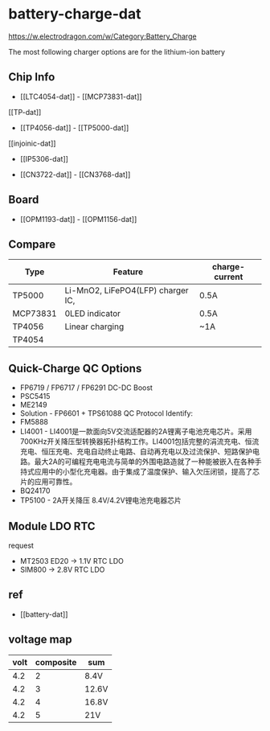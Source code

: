 # battery-charge-dat

https://w.electrodragon.com/w/Category:Battery_Charge

The most following charger options are for the lithium-ion battery



## Chip Info

- [[LTC4054-dat]] - [[MCP73831-dat]]

[[TP-dat]]
- [[TP4056-dat]] - [[TP5000-dat]]

[[injoinic-dat]]
- [[IP5306-dat]]

- [[CN3722-dat]] - [[CN3768-dat]]


## Board

- [[OPM1193-dat]] - [[OPM1156-dat]]



## Compare

| Type     | Feature                           | charge-current |
| -------- | --------------------------------- | -------------- |
| TP5000   | Li-MnO2, LiFePO4(LFP) charger IC, | 0.5A           |
| MCP73831 | 0LED indicator                    | 0.5A           |
| TP4056   | Linear charging                   | ~1A            |
| TP4054   |




## Quick-Charge QC Options 

* FP6719 / FP6717 / FP6291 DC-DC Boost
* PSC5415 
* ME2149
* Solution - FP6601 + TPS61088
QC Protocol Identify:
* FM5888
* LI4001 - LI4001是一款面向5V交流适配器的2A锂离子电池充电芯片。采用700KHz开关降压型转换器拓扑结构工作。LI4001包括完整的涓流充电、恒流充电、恒压充电、充电自动终止电路、自动再充电以及过流保护、短路保护电路。最大2A的可编程充电电流与简单的外围电路造就了一种能被嵌入在各种手持式应用中的小型化充电器。由于集成了温度保护、输入欠压闭锁，提高了芯片的应用可靠性。
* BQ24170	
* TP5100 - 2A开关降压 8.4V/4.2V锂电池充电器芯片




## Module LDO RTC
request 
* MT2503 ED20 -> 1.1V RTC LDO
* SIM800 -> 2.8V RTC LDO


## ref

- [[battery-dat]]

## voltage map

| volt | composite | sum   |
| ---- | --------- | ----- |
| 4.2  | 2         | 8.4V  |
| 4.2  | 3         | 12.6V |
| 4.2  | 4         | 16.8V |
| 4.2  | 5         | 21V   |
